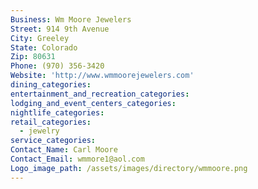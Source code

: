 ```yaml
---
Business: Wm Moore Jewelers
Street: 914 9th Avenue
City: Greeley
State: Colorado
Zip: 80631
Phone: (970) 356-3420
Website: 'http://www.wmmoorejewelers.com'
dining_categories:
entertainment_and_recreation_categories:
lodging_and_event_centers_categories:
nightlife_categories:
retail_categories:
  - jewelry
service_categories:
Contact_Name: Carl Moore
Contact_Email: wmmore1@aol.com
Logo_image_path: /assets/images/directory/wmmoore.png
---
```



